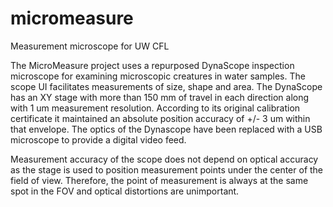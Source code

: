 # micromeasure
Measurement microscope for UW CFL

The MicroMeasure project uses a repurposed DynaScope inspection microscope for examining microscopic creatures in water samples. The scope UI facilitates measurements of size, shape and area. The DynaScope has an XY stage with more than 150 mm of travel in each direction along with 1 um measurement resolution. According to its original calibration certificate it maintained an absolute position accuracy of +/- 3 um within that envelope. The optics of the Dynascope have been replaced with a USB microscope to provide a digital video feed.

Measurement accuracy of the scope does not depend on optical accuracy as the stage is used to position measurement points under the center of the field of view. Therefore, the point of measurement is always at the same spot in the FOV and optical distortions are unimportant. 
